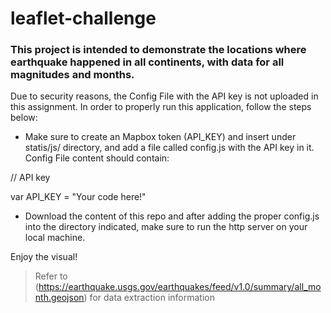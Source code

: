 # leaflet-challenge

### This project is intended to demonstrate the locations where earthquake happened in all continents, with data for all magnitudes and months.


Due to security reasons, the Config File with the API key is not uploaded in this assignment. In order to properly run this application, follow the steps below:

* Make sure to create an Mapbox token (API_KEY) and insert under statis/js/ directory, and add a file called config.js with the API key in it.
Config File content should contain:

// API key

var API_KEY = "Your code here!"

* Download the content of this repo and after adding the proper config.js into the directory indicated, make sure to run the http server on your local machine.

Enjoy the visual!

> Refer to (https://earthquake.usgs.gov/earthquakes/feed/v1.0/summary/all_month.geojson) for data extraction information
